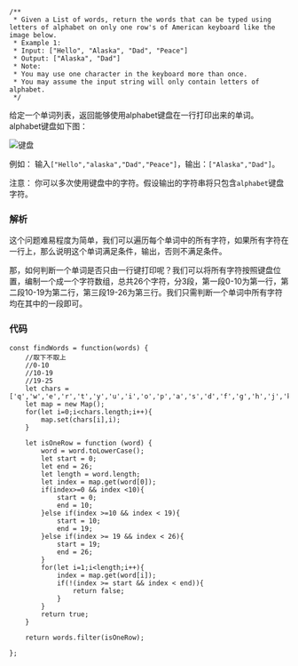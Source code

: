 ```
/**
 * Given a List of words, return the words that can be typed using letters of alphabet on only one row's of American keyboard like the image below.
 * Example 1:
 * Input: ["Hello", "Alaska", "Dad", "Peace"]
 * Output: ["Alaska", "Dad"]
 * Note:
 * You may use one character in the keyboard more than once.
 * You may assume the input string will only contain letters of alphabet.
 */
```

给定一个单词列表，返回能够使用alphabet键盘在一行打印出来的单词。alphabet键盘如下图：

![键盘](https://assets.leetcode-cn.com/aliyun-lc-upload/uploads/2018/10/12/keyboard.png)

例如：
输入`["Hello","alaska","Dad","Peace"]`，输出：`["Alaska","Dad"]`。

注意：
你可以多次使用键盘中的字符。假设输出的字符串将只包含`alphabet`键盘字符。

### 解析

这个问题难易程度为简单，我们可以遍历每个单词中的所有字符，如果所有字符在一行上，那么说明这个单词满足条件，输出，否则不满足条件。

那，如何判断一个单词是否只由一行键打印呢？我们可以将所有字符按照键盘位置，编制一个成一个字符数组，总共26个字符，分3段，第一段0-10为第一行，第二段10-19为第二行，第三段19-26为第三行。我们只需判断一个单词中所有字符均在其中的一段即可。

### 代码

```
const findWords = function(words) {
    //取下不取上
    //0-10
    //10-19
    //19-25
    let chars = ['q','w','e','r','t','y','u','i','o','p','a','s','d','f','g','h','j','k','l','z','x','c','v','b','n','m'];
    let map = new Map();
    for(let i=0;i<chars.length;i++){
        map.set(chars[i],i);
    }

    let isOneRow = function (word) {
        word = word.toLowerCase();
        let start = 0;
        let end = 26;
        let length = word.length;
        let index = map.get(word[0]);
        if(index>=0 && index <10){
            start = 0;
            end = 10;
        }else if(index >=10 && index < 19){
            start = 10;
            end = 19;
        }else if(index >= 19 && index < 26){
            start = 19;
            end = 26;
        }
        for(let i=1;i<length;i++){
            index = map.get(word[i]);
            if(!(index >= start && index < end)){
                return false;
            }
        }
        return true;
    }

    return words.filter(isOneRow);

};
```
